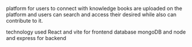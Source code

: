 platform for users to connect with knowledge
books are uploaded on the platform and users can search and access their desired while also can contribute to it.

technology used React and vite for frontend 
database mongoDB 
and node and express for backend
